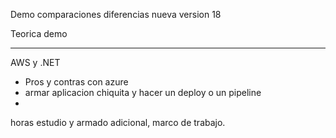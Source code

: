

Demo 
comparaciones
diferencias
nueva version 18

Teorica demo


-----
AWS y .NET
- Pros y contras con azure
- armar aplicacion chiquita y hacer un deploy o un pipeline
- 

horas estudio y armado adicional, marco de trabajo.


